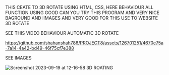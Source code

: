 
THIS CEATE TO 3D ROTATE USING HTML, CSS,  HERE BEHAVIOUR ALL FUNCTION USING GOOD CAN YOU TRY THIS PROGRAM  AND VERY NICE BAGROUND AND IIMAGES AND VERY GOOD FOR THIS USE TO WEBSITE 3D ROTATE

SEE THIS VIDEO BEHAVIOUR AUTOMATIC 3D ROTATE

https://github.com/shahanshah786/PROJECT8/assets/126701251/4670c75a-7a14-4a42-bd49-46f75cf7e388


SEE IMAGES 

![Screenshot 2023-09-19 at 12-16-58 3D ROATING](https://github.com/shahanshah786/PROJECT8/assets/126701251/7ee1e640-4fe1-46b6-9709-a37f8758ee73)

